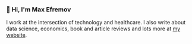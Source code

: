 ### 👋 Hi, I'm Max Efremov

I work at the intersection of technology and healthcare. I also write about data science, economics, book and article reviews and lots more at [my website](https://maxefremov.com).

<!--
**mefrem/mefrem** is a ✨ _special_ ✨ repository because its `README.md` (this file) appears on your GitHub profile.

- 🔭 I’m currently working on ... a medical records platform
- 🌱 I’m currently learning ... natural 
- 👯 I’m looking to collaborate on ...
- 🤔 I’m looking for help with ...
- 💬 Ask me about ...
- 📫 How to reach me: ...
- 😄 Pronouns: ...
- ⚡ Fun fact: ...

-->
